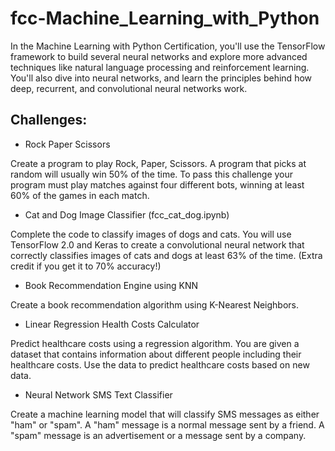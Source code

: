 # fcc-Machine_Learning_with_Python
In the Machine Learning with Python Certification, you'll use the TensorFlow framework to build several neural networks and explore more advanced techniques like natural language processing and reinforcement learning.  You'll also dive into neural networks, and learn the principles behind how deep, recurrent, and convolutional neural networks work.




## Challenges:

- Rock Paper Scissors

Create a program to play Rock, Paper, Scissors. A program that picks at random will usually win 50% of the time. To pass this challenge your program must play matches against four different bots, winning at least 60% of the games in each match.

- Cat and Dog Image Classifier (fcc_cat_dog.ipynb)

Complete the code to classify images of dogs and cats. You will use TensorFlow 2.0 and Keras to create a convolutional neural network that correctly classifies images of cats and dogs at least 63% of the time. (Extra credit if you get it to 70% accuracy!)

- Book Recommendation Engine using KNN

Create a book recommendation algorithm using K-Nearest Neighbors. 

- Linear Regression Health Costs Calculator

Predict healthcare costs using a regression algorithm. You are given a dataset that contains information about different people including their healthcare costs. Use the data to predict healthcare costs based on new data.

- Neural Network SMS Text Classifier

Create a machine learning model that will classify SMS messages as either "ham" or "spam". A "ham" message is a normal message sent by a friend. A "spam" message is an advertisement or a message sent by a company.
